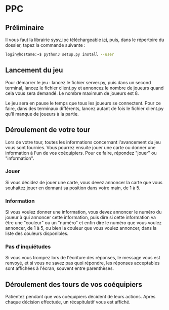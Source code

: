 # PPC

## Préliminaire

Il vous faut la librairie sysv_ipc téléchargeable [ici](http://semanchuk.com/philip/sysv_ipc/), puis, dans le répertoire du dossier, tapez la commande suivante :

```bash
login@hostame:~$ python3 setup.py install --user 
```

## Lancement du jeu

Pour démarrer le jeu : lancez le fichier server.py, puis dans un second terminal, lancez le fichier client.py et annoncez le nombre de joueurs quand cela vous sera demandé. Le nombre maximum de joueurs est 8.

Le jeu sera en pause le temps que tous les joueurs se connectent. Pour ce faire, dans des terminaux différents, lancez autant de fois le fichier client.py qu'il manque de joueurs à la partie.

## Déroulement de votre tour

Lors de votre tour, toutes les informations concernant l'avancement du jeu vous sont fournies. Vous pourrez ensuite jouer une carte ou donner une information à l'un de vos coéquipiers. Pour ce faire, répondez "jouer" ou "information".

### Jouer

Si vous décidez de jouer une carte, vous devez annoncer la carte que vous souhaitez jouer en donnant sa position dans votre main, de 1 à 5.

### Information

Si vous voulez donner une information, vous devez annoncer le numéro du joueur à qui annoncer cette information, puis dire si cette information va être une "couleur" ou un "numéro" et enfin dire le numéro que vous voulez annoncer, de 1 à 5, ou bien la couleur que vous voulez annoncer, dans la liste des couleurs disponibles.

### Pas d'inquiétudes

Si vous vous trompez lors de l'écriture des réponses, le message vous est renvoyé, et si vous ne savez pas quoi répondre, les réponses acceptables sont affichées à l'écran, souvent entre parenthèses.

## Déroulement des tours de vos coéquipiers

Patientez pendant que vos coéquipiers décident de leurs actions. Apres chaque décision effectuée, un récapitulatif vous est affiché.
